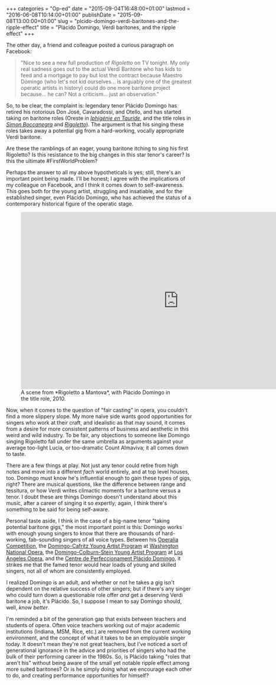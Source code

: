 +++
categories = "Op-ed"
date = "2015-09-04T16:48:00+01:00"
lastmod = "2016-06-08T10:14:00+01:00"
publishDate = "2015-09-08T13:00:00+01:00"
slug = "plcido-domingo-verdi-baritones-and-the-ripple-effect"
title = "Plácido Domingo, Verdi baritones, and the ripple effect"
+++

The other day, a friend and colleague posted a curious paragraph on Facebook:

>"Nice to see a new full production of *Rigoletto* on TV tonight. My only real sadness goes out to the actual Verdi Baritone who has kids to feed and a mortgage to pay but lost the contract because Maestro Domingo (who let's not kid ourselves... is arguably one of the greatest operatic artists in history) could do one more baritone project because... he can? Not a criticism... just an observation."

So, to be clear, the complaint is: legendary tenor Plácido Domingo has retired his notorious Don José, Cavaradossi, and Otello, and has started taking on baritone roles (Oreste in [*Iphigénie en Tauride*](http://www.nytimes.com/2011/02/14/arts/music/14iphi.html), and the title roles in [*Simon Boccanegra*](http://www.nytimes.com/2010/01/20/arts/music/20simon.html) and [*Rigoletto*](https://www.youtube.com/watch?v=Zun2x42BY1Y)). The argument is that his singing these roles takes away a potential gig from a hard-working, vocally appropriate Verdi baritone.

Are these the ramblings of an eager, young baritone itching to sing his first Rigoletto? Is this resistance to the big changes in this star tenor's career? Is this the ultimate #FirstWorldProblem?

Perhaps the answer to all my above hypotheticals is yes; still, there's an important point being made. I'll be honest; I agree with the implications of my colleague on Facebook, and I think it comes down to self-awareness. This goes both for the young artist, struggling and insatiable, and for the established singer, even Plácido Domingo, who has achieved the status of a contemporary historical figure of the operatic stage.

<figure data-type="video">
<iframe width="854" height="480" src="https://www.youtube.com/embed/Zun2x42BY1Y" frameborder="0" allowfullscreen></iframe>
<figcaption>A scene from *Rigoletto a Mantova*, with Plácido Domingo in the title role, 2010.</figcaption>
</figure>

Now, when it comes to the question of "fair casting" in opera, you couldn't find a more slippery slope. My more naïve side wants good opportunities for singers who work at their craft, and idealistic as that may sound, it comes from a desire for more consistent patterns of business and aesthetic in this weird and wild industry. To be fair, any objections to someone like Domingo singing Rigoletto fall under the same umbrella as arguments against your average too-light Lucia, or too-dramatic Count Almaviva; it all comes down to taste.

There are a few things at play. Not just any tenor could retire from high notes and move into a different *fach* world entirely, and at top level houses, too. Domingo must know he's influential enough to gain these types of gigs, right? There are musical questions, like the difference between range and tessitura, or how Verdi writes climactic moments for a baritone versus a tenor. I doubt these are things Domingo doesn't understand about this music, after a career of singing it so expertly; again, I think there's something to be said for being self-aware.

Personal taste aside, I think in the case of a big-name tenor "taking potential baritone gigs," the most important point is this: Domingo works with enough young singers to know that there are thousands of hard-working, fab-sounding singers of all voice types. Between his [Operalia Competition](http://www.operaliacompetition.org/placido), the [Domingo-Cafritz Young Artist Program](http://www.kennedy-center.org/wno/edu/dcyap/) at [Washington National Opera](/scene/companies/washington-national-opera/), the [Domingo-Colburn-Stein Young Artist Program](http://www.laopera.org/company/yap/) at [Los Angeles Opera](/scene/companies/los-angeles-opera/), and the [Centre de Perfeccionament Plácido Domingo](http://www.lesarts.com/Palau/CentredePerfeccionament/Presentation/seccion=1223&idioma=en_GB.do), it strikes me that the famed tenor would hear loads of young and skilled singers, not all of whom are consistently employed. 

I realized Domingo is an adult, and whether or not he takes a gig isn't dependent on the relative success of other singers; but if there's any singer who could turn down a questionable role offer *and* get a deserving Verdi baritone a job, it's Plácido. So, I suppose I mean to say Domingo should, well, *know better*.

I'm reminded a bit of the generation gap that exists between teachers and students of opera. Often voice teachers working out of major academic institutions (Indiana, MSM, Rice, etc.) are removed from the current working environment, and the concept of what it takes to be an employable singer today. It doesn't mean they're not great teachers, but I've noticed a sort of generational ignorance in the advice and priorities of singers who had the bulk of their performing career in the 1980s. So, is Plácido taking "roles that aren't his" without being aware of the small yet notable ripple effect among more suited baritones? Or is he simply doing what we encourage each other to do, and creating performance opportunities for himself?

